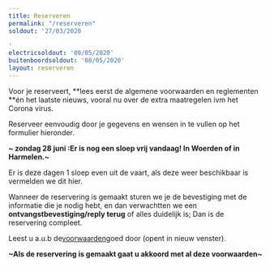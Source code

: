 ```yaml
---
title: Reserveren
permalink: "/reserveren"
soldout: '27/03/2020

'
electricsoldout: '09/05/2020'
buitenboordsoldout: '08/05/2020'
layout: reserveren
---
```


Voor je reserveert, **lees eerst de algemene voorwaarden en reglementen **én het laatste nieuws, vooral nu over de extra maatregelen ivm het Corona virus. 

Reserveer eenvoudig door je gegevens en wensen in te vullen op het formulier hieronder. 


**~ zondag 28 juni :Er is nog een sloep vrij vandaag!
In Woerden of in Harmelen.~**

Er is deze dagen 1 sloep even uit de vaart, als deze weer beschikbaar is vermelden we dit hier.

Wanneer de reservering is gemaakt sturen we je de bevestiging met de informatie die je nodig hebt, en dan verwachtten we een **ontvangstbevestiging/reply terug** of alles duidelijk is; Dan is de reservering compleet.

Leest u a.u.b de[voorwaarden](http://descheepsjongens.nl/voorwaarden)goed door (opent in nieuw venster).

**~Als de reservering is gemaakt gaat u akkoord met al deze voorwaarden~**
